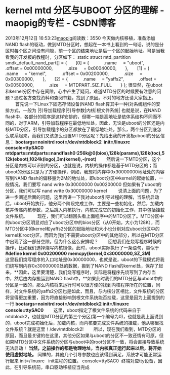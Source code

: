 # kernel mtd 分区与UBOOT 分区的理解 - maopig的专栏 - CSDN博客
2013年12月12日 16:53:23[maopig](https://me.csdn.net/maopig)阅读数：3550
今天做内核移植，准备添加NAND flash的驱动，做到MTD分区时，想起在一本书上看到的一句话，说的是分区时每个区之间没有间隙，前一个区的结束地址是后一个区的起始地址。可是当我看我的开发板的教程时，分区如下：
static struct mtd_partition smdk_default_nand_part[] = {
      [0] = {
           .name     = "uboot",
           .offset = 0x00000000,
           .size     = 0x00040000,
      },
      [1] = {
           .name     = "kernel",
           .offset = 0x00200000,
           .size     = 0x00300000,
      },
      [2] = {
           .name     = "yaffs2",
           .offset = 0x00500000,
           .size     = MTDPART_SIZ_FULL
      }
};
很显然，在uboot和kernel分区中存在间隙，心中产生了疑问，难道MTD分区的时候要有注意的问题？通过各方查找资料和查阅书籍，找到了原因。不对的地方还请大家指正。
        首先说一下Linux下固态存储设备(NAND flash算其中一种)对系统组件的安排方式，一般为
|引导加载程序|引导参数|内核|根文件系统|
也就是说，在NAND flash中，各部分的程序是这样安排的，但哪一端是高地址是依体系结构不同而不同的，对于ARM，引导加载程序在最低地址处，因此，无论是uboot的分区还是内核MTD分区，引导加载程序的分区都放在了最低地址处。那么，两个分区到底怎么联系起来，而我们又该怎么设置MTD分区呢？先给出我的开发板uboot的分区信息：
**bootargs=noinitrd root=/dev/mtdblock2  init=/linuxrc console=ttySAC0**
**mtdparts=mtdparts=nandflash0:256k@0(bios),128k(params),128k(toc),512k(eboot),1024k(logo),3m(kernel),-(root)**
       然后说一下MTD分区，这个分区是内核可以识别的分区，也就是说，内核的操作都是基于MTD分区的；而uboot的分区只是为了方便操作，例如，我想将内存中0x30000000地址处的内容写到NAND flash的偏移量为2M的地址处，即uboot分区中kernel的起始位置，一般情况，我们要写
nand write 0x30000000 0x00200000
但如果有了uboot的分区，我们可以写
nand write 0x30000000 kernel
        说清上面的问题，为了进一步阐述后面的问题，这里再讲一下我对uboot引导过程的理解，当系统启动后，uboot开始执行，他分两个阶段完成工作，主要是一些初始化，然后，加载内核并传递内核参数，之后跳入内核执行，内核完成它的初始化工作，其中包括挂载文件系统。
       现在，我们可以翻回头看上面程序中的MTD分区了。MTD分区中的uboot分区明显对应了uboot分区中的bios分区（从0开始，大小为128K），而MTD分区中的kernel和yaffs2分区的起始地址和大小也分别对应uboot分区中的kernel和root分区。而因为我们不需要uboot分区中的其他部分，所以在MTD分区中出现了这一部分空隙。但为什么这么安排呢？
       回想我们在烧写程序时候的操作，比如我们选择烧写内核镜像，此时，uboot实际执行了一条语句，类似于
**#define kernel 0x00200000**
**memcpy(kernel,0x30000000,SZ_3M)**
       这里我们烧写程序的入口地址是0x30000000，也就是说，uboot的下载模式将我们烧写到内存0x30000000处的数据，搬到了NAND flash的kernel处，保存了起来，**因此，这里要清楚，我们烧写程序时，实际是将程序先烧写到了内存当中，然后由内存搬运到NAND flash中，**如果此时我们的MTD分区与uboot中的分区是一致的，那么内核将来运行时可以很方便的找到内核程序所在的位置，同样，对文件系统的yaffs2分区也是如此，而且，与内核分区相比，文件系统的分区将显得更加重要，因为将直接影响到根文件系统能否挂载，这里是因为上面提到的一行
**bootargs=noinitrd root=/dev/mtdblock2 init=/linuxrc console=ttySAC0**
       这里，uboot指定了根文件系统的代码来自于mtdblock2，也就是MTD分区的第三个分区(第一个编号为0)，也就是我上面说到的，uboot完成初始化后，加载内核，而内核要完成文件系统的挂载，他从哪里找文件系统？就是这里！/dev/mtdblock2!
       所以，现在我们看到，MTD分区的原因，而且最关键的在这里，其他分区如果与uboot的分区不一致还情有可原，但如果MTD分区中文件系统的分区与uboot中的root分区不一致，将会直接导致系统无法启动！
**当然，之前操作的都是物理地址，当内核真正运行起来以后，将开始使用虚拟地址。**
同样的，其他几个引导参数也应该得到满足，系统才可能正常运行起来
init=/linuxrc   init进程的位置。
console=ttySAC0  终端对应tty设备，因此，在引导系统前，串口驱动移植应当完成
